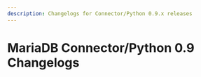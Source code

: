```yaml
---
description: Changelogs for Connector/Python 0.9.x releases
---
```


# MariaDB Connector/Python 0.9 Changelogs

